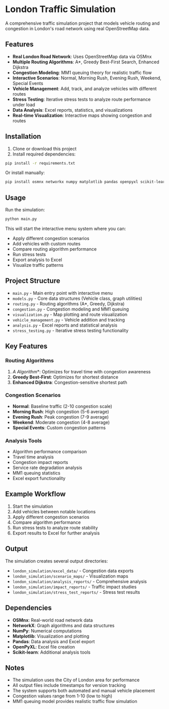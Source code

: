 # London Traffic Simulation

A comprehensive traffic simulation project that models vehicle routing and congestion in London's road network using real OpenStreetMap data.

## Features

- **Real London Road Network**: Uses OpenStreetMap data via OSMnx
- **Multiple Routing Algorithms**: A*, Greedy Best-First Search, Enhanced Dijkstra
- **Congestion Modeling**: MM1 queuing theory for realistic traffic flow
- **Interactive Scenarios**: Normal, Morning Rush, Evening Rush, Weekend, Special Events
- **Vehicle Management**: Add, track, and analyze vehicles with different routes
- **Stress Testing**: Iterative stress tests to analyze route performance under load
- **Data Analysis**: Excel reports, statistics, and visualizations
- **Real-time Visualization**: Interactive maps showing congestion and routes

## Installation

1. Clone or download this project
2. Install required dependencies:

```bash
pip install -r requirements.txt
```

Or install manually:
```bash
pip install osmnx networkx numpy matplotlib pandas openpyxl scikit-learn
```

## Usage

Run the simulation:

```bash
python main.py
```

This will start the interactive menu system where you can:

- Apply different congestion scenarios
- Add vehicles with custom routes
- Compare routing algorithm performance
- Run stress tests
- Export analysis to Excel
- Visualize traffic patterns

## Project Structure

- `main.py` - Main entry point with interactive menu
- `models.py` - Core data structures (Vehicle class, graph utilities)
- `routing.py` - Routing algorithms (A*, Greedy, Dijkstra)
- `congestion.py` - Congestion modeling and MM1 queuing
- `visualization.py` - Map plotting and route visualization
- `vehicle_management.py` - Vehicle addition and tracking
- `analysis.py` - Excel reports and statistical analysis
- `stress_testing.py` - Iterative stress testing functionality

## Key Features

### Routing Algorithms

1. **A* Algorithm**: Optimizes for travel time with congestion awareness
2. **Greedy Best-First**: Optimizes for shortest distance
3. **Enhanced Dijkstra**: Congestion-sensitive shortest path

### Congestion Scenarios

- **Normal**: Baseline traffic (2-10 congestion scale)
- **Morning Rush**: High congestion (5-6 average)
- **Evening Rush**: Peak congestion (7-9 average)
- **Weekend**: Moderate congestion (4-8 average)
- **Special Events**: Custom congestion patterns

### Analysis Tools

- Algorithm performance comparison
- Travel time analysis
- Congestion impact reports
- Service rate degradation analysis
- MM1 queuing statistics
- Excel export functionality

## Example Workflow

1. Start the simulation
2. Add vehicles between notable locations
3. Apply different congestion scenarios
4. Compare algorithm performance
5. Run stress tests to analyze route stability
6. Export results to Excel for further analysis

## Output

The simulation creates several output directories:
- `london_simulation/excel_data/` - Congestion data exports
- `london_simulation/scenario_maps/` - Visualization maps
- `london_simulation/analysis_reports/` - Comprehensive analysis
- `london_simulation/impact_reports/` - Traffic impact studies
- `london_simulation/stress_test_reports/` - Stress test results

## Dependencies

- **OSMnx**: Real-world road network data
- **NetworkX**: Graph algorithms and data structures
- **NumPy**: Numerical computations
- **Matplotlib**: Visualization and plotting
- **Pandas**: Data analysis and Excel export
- **OpenPyXL**: Excel file creation
- **Scikit-learn**: Additional analysis tools

## Notes

- The simulation uses the City of London area for performance
- All output files include timestamps for version tracking
- The system supports both automated and manual vehicle placement
- Congestion values range from 1-10 (low to high)
- MM1 queuing model provides realistic traffic flow simulation